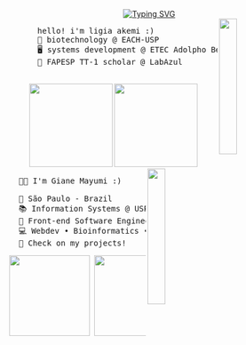 <div align="center">
      <a href="https://git.io/typing-svg"><img src="https://readme-typing-svg.demolab.com?font=Fira+Code&pause=1000&color=FF6E96&width=435&lines=hello!+this+is+ligia+akemi+%3A)" alt="Typing SVG" /></a>
</div>

<img src="https://pa1.aminoapps.com/7668/e823dd5d02877124689a9a0e00ad482d84d8c55ar1-500-250_hq.gif" width="25%" align="right" />

<pre>
      hello! i'm ligia akemi :)
      🧬 biotechnology @ EACH-USP  
      🖥️ systems development @ ETEC Adolpho Berezin  
      🦠 FAPESP TT-1 scholar @ LabAzul  
</pre>
<br>
<div align="center">
  <img height="150px" src="https://github-readme-stats.vercel.app/api/top-langs/?username=limiyama&layout=compact&theme=dracula&hide_border=true">  <img height="150px" src="https://github-readme-stats.vercel.app/api?username=limiyama&show_icons=true&theme=dracula&hide_border=true">
</div>

<img src="[https://i.imgur.com/B72xOeX.png](https://pa1.aminoapps.com/7668/e823dd5d02877124689a9a0e00ad482d84d8c55ar1-500-250_hq.gif)" width="25%" align="right" />


<!-- Introduction -->

<pre>
  👩‍💻 I'm Giane Mayumi :)

  📍 São Paulo - Brazil
  📚 Information Systems @ USP • Web computing @ IFSP
  💼 Front-end Software Engineer @ ImmunoQs
  💻 Webdev • Bioinformatics • Physical computing • InfoSec 
  🌟 Check on my projects!
</pre>


<!-- Stats -->
<div align="center" >
<pre>
<img height="145px" src="https://github-readme-stats.vercel.app/api/top-langs/?username=limiyama&layout=compact&langs_count=8&theme=material-palenight&hide_border=true"/> <img height="145px" src="https://github-readme-stats.vercel.app/api?username=limiyama&theme=material-palenight&hide_border=true&include_all_commits=false&count_private=false"/>
</pre>
</div>
